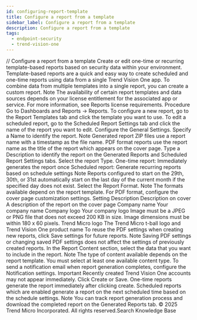 ```yaml
---
id: configuring-report-template
title: Configure a report from a template
sidebar_label: Configure a report from a template
description: Configure a report from a template
tags:
  - endpoint-security
  - trend-vision-one
---
```


/*<![CDATA[*/ $('#title').html($('meta[name=map-description]').attr('content')); /*]]>*/ Configure a report from a template Create or edit one-time or recurring template-based reports based on security data within your environment. Template-based reports are a quick and easy way to create scheduled and one-time reports using data from a single Trend Vision One app. To combine data from multiple templates into a single report, you can create a custom report. Note The availability of certain report templates and data sources depends on your license entitlement for the associated app or service. For more information, see Reports license requirements. Procedure Go to Dashboards and Reports → Reports. To configure a new report, go to the Report Templates tab and click the template you want to use. To edit a scheduled report, go to the Scheduled Report Settings tab and click the name of the report you want to edit. Configure the General Settings. Specify a Name to identify the report. Note Generated report ZIP files use a report name with a timestamp as the file name. PDF format reports use the report name as the title of the report which appears on the cover page. Type a Description to identify the report on the Generated Reports and Scheduled Report Settings tabs. Select the report Type. One-time report: Immediately generates the report once Scheduled report: Generate recurring reports based on schedule settings Note Reports configured to start on the 29th, 30th, or 31st automatically start on the last day of the current month if the specified day does not exist. Select the Report Format. Note The formats available depend on the report template. For PDF format, configure the cover page customization settings. Setting Description Description on cover A description of the report on the cover page Company name Your company name Company logo Your company logo Image must be a JPEG or PNG file that does not exceed 200 KB in size. Image dimensions must be within 180 x 60 pixels. Trend Micro logo The Trend Micro t-ball logo and Trend Vision One product name To reuse the PDF settings when creating new reports, click Save settings for future reports. Note Saving PDF settings or changing saved PDF settings does not affect the settings of previously created reports. In the Report Content section, select the data that you want to include in the report. Note The type of content available depends on the report template. You must select at least one available content type. To send a notification email when report generation completes, configure the Notification settings. Important Recently created Trend Vision One accounts may not appear immediately. Click Create or Save. One-time reports generate the report immediately after clicking create. Scheduled reports which are enabled generate a report on the next scheduled time based on the schedule settings. Note You can track report generation process and download the completed report on the Generated Reports tab. © 2025 Trend Micro Incorporated. All rights reserved.Search Knowledge Base